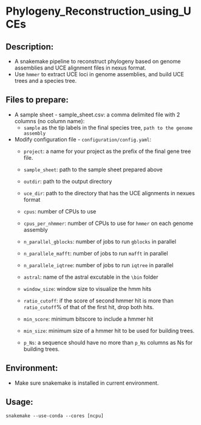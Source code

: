 # Phylogeny_Reconstruction_using_UCEs

## Description:
 - A snakemake pipeline to reconstruct phylogeny based on genome assemblies and UCE alignment files in nexus format.
 - Use `hmmer` to extract UCE loci in genome assemblies, and build UCE trees and a species tree.

## Files to prepare:
 - A sample sheet - sample_sheet.csv: a comma delimited file with 2 columns (no column name):
   - `sample` as the tip labels in the final species tree, `path to the genome assembly`
 - Modify configuration file - `configuration/config.yaml`:
   - `project`: a name for your project as the prefix of the final gene tree file.
     
   - `sample_sheet`: path to the sample sheet prepared above
   - `outdir`: path to the output directory
   - `uce_dir`: path to the directory that has the UCE alignments in nexues format
     
   - `cpus`: number of CPUs to use
   - `cpus_per_nhmmer`: number of CPUs to use for `hmmer` on each genome assembly
   - `n_parallel_gblocks`: number of jobs to run `gblocks` in parallel
   - `n_parallele_mafft`: number of jobs to run `mafft` in parallel
   - `n_parallele_iqtree`: number of jobs to run `iqtree` in parallel
   - `astral`: name of the astral excutable in the `\bin` folder
  
   - `window_size`: window size to visualize the hmm hits
   - `ratio_cutoff`: if the score of second hmmer hit is more than `ratio_cutoff`% of that of the first hit, drop both hits.
   - `min_score`: minimum bitscore to include a hmmer hit
   - `min_size`: minimum size of a hmmer hit to be used for building trees.
  
   - `p_Ns`: a sequence should have no more than `p_Ns` columns as Ns for building trees.

## Environment:
 - Make sure snakemake is installed in current environment.
   
## Usage:
`snakemake --use-conda --cores [ncpu]`
